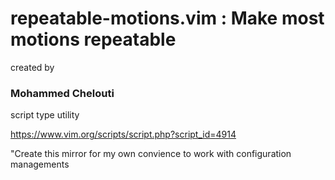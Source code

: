 # repeatable-motions.vim : Make most motions repeatable

created by
### Mohammed Chelouti
 
script type
utility

https://www.vim.org/scripts/script.php?script_id=4914


"Create this mirror for my own convience to work with configuration managements
